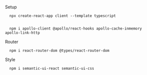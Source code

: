 Setup
``` 
  npx create-react-app client --template typescript


  npm i apollo-client @apollo/react-hooks apollo-cache-inmemory apollo-link-http
```

Router
```
  npm i react-router-dom @types/react-router-dom
```

Style
```
  npm i semantic-ui-react semantic-ui-css
```